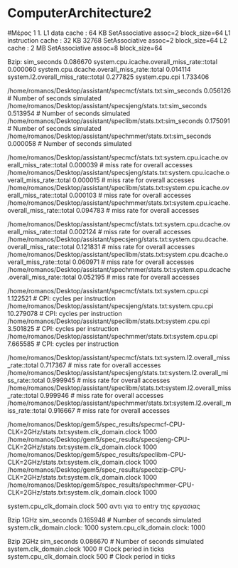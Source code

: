 # ComputerArchitecture2

#Μέρος 1
1.
L1 data cache : 64 KB  SetAssociative  assoc=2 block_size=64
L1 instruction cache  : 32 KB 32768 SetAssociative assoc=2 block_size=64 
L2 cache : 2 MB SetAssociative assoc=8 block_size=64

Bzip:
sim_seconds                                  0.086670
system.cpu.icache.overall_miss_rate::total     0.000060
system.cpu.dcache.overall_miss_rate::total     0.014114
system.l2.overall_miss_rate::total           0.277825
system.cpu.cpi                               1.733406

/home/romanos/Desktop/assistant/specmcf/stats.txt:sim_seconds                                  0.056126                       # Number of seconds simulated
/home/romanos/Desktop/assistant/specsjeng/stats.txt:sim_seconds                                  0.513954                       # Number of seconds simulated
/home/romanos/Desktop/assistant/speclibm/stats.txt:sim_seconds                                  0.175091                       # Number of seconds simulated
/home/romanos/Desktop/assistant/spechmmer/stats.txt:sim_seconds                                  0.000058                       # Number of seconds simulated

/home/romanos/Desktop/assistant/specmcf/stats.txt:system.cpu.icache.overall_miss_rate::total     0.000039                       # miss rate for overall accesses
/home/romanos/Desktop/assistant/specsjeng/stats.txt:system.cpu.icache.overall_miss_rate::total     0.000015                       # miss rate for overall accesses
/home/romanos/Desktop/assistant/speclibm/stats.txt:system.cpu.icache.overall_miss_rate::total     0.000103                       # miss rate for overall accesses
/home/romanos/Desktop/assistant/spechmmer/stats.txt:system.cpu.icache.overall_miss_rate::total     0.094783                       # miss rate for overall accesses

/home/romanos/Desktop/assistant/specmcf/stats.txt:system.cpu.dcache.overall_miss_rate::total     0.002124                       # miss rate for overall accesses
/home/romanos/Desktop/assistant/specsjeng/stats.txt:system.cpu.dcache.overall_miss_rate::total     0.121831                       # miss rate for overall accesses
/home/romanos/Desktop/assistant/speclibm/stats.txt:system.cpu.dcache.overall_miss_rate::total     0.060971                       # miss rate for overall accesses
/home/romanos/Desktop/assistant/spechmmer/stats.txt:system.cpu.dcache.overall_miss_rate::total     0.052195                       # miss rate for overall accesses

/home/romanos/Desktop/assistant/specmcf/stats.txt:system.cpu.cpi                               1.122521                       # CPI: cycles per instruction
/home/romanos/Desktop/assistant/specsjeng/stats.txt:system.cpu.cpi                              10.279078                       # CPI: cycles per instruction
/home/romanos/Desktop/assistant/speclibm/stats.txt:system.cpu.cpi                               3.501825                       # CPI: cycles per instruction
/home/romanos/Desktop/assistant/spechmmer/stats.txt:system.cpu.cpi                               7.665585                       # CPI: cycles per instruction

/home/romanos/Desktop/assistant/specmcf/stats.txt:system.l2.overall_miss_rate::total           0.717367                       # miss rate for overall accesses
/home/romanos/Desktop/assistant/specsjeng/stats.txt:system.l2.overall_miss_rate::total           0.999945                       # miss rate for overall accesses
/home/romanos/Desktop/assistant/speclibm/stats.txt:system.l2.overall_miss_rate::total           0.999946                       # miss rate for overall accesses
/home/romanos/Desktop/assistant/spechmmer/stats.txt:system.l2.overall_miss_rate::total           0.916667                       # miss rate for overall accesses

/home/romanos/Desktop/gem5/spec_results/specmcf-CPU-CLK=2GHz/stats.txt:system.clk_domain.clock                          1000                                    
/home/romanos/Desktop/gem5/spec_results/specsjeng-CPU-CLK=2GHz/stats.txt:system.clk_domain.clock                          1000                       
/home/romanos/Desktop/gem5/spec_results/speclibm-CPU-CLK=2GHz/stats.txt:system.clk_domain.clock                          1000                                
/home/romanos/Desktop/gem5/spec_results/specbzip-CPU-CLK=2GHz/stats.txt:system.clk_domain.clock                          1000                                                      
/home/romanos/Desktop/gem5/spec_results/spechmmer-CPU-CLK=2GHz/stats.txt:system.clk_domain.clock                          1000        

system.cpu_clk_domain.clock 500  αντι για το entry της εργασιας

Bzip 1GHz
sim_seconds                                  0.165948                       # Number of seconds simulated
system.clk_domain.clock:  1000
system.cpu_clk_domain.clock: 1000

Bzip 2GHz
sim_seconds                                  0.086670                       # Number of seconds simulated
system.clk_domain.clock                          1000                       # Clock period in ticks
system.cpu_clk_domain.clock                       500                       # Clock period in ticks
